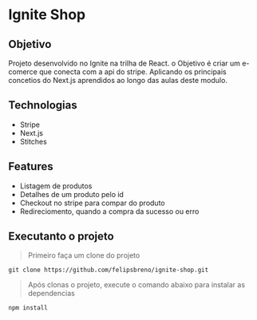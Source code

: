 # Ignite Shop

## Objetivo

Projeto desenvolvido no Ignite na trilha de React. o Objetivo é criar um e-comerce que conecta com a api do stripe. Aplicando os principais concetios do Next.js aprendidos ao longo das aulas deste modulo.

## Technologias

- Stripe
- Next.js
- Stitches

## Features

- Listagem de produtos
- Detalhes de um produto pelo id
- Checkout no stripe para compar do produto
- Redireciomento, quando a compra da sucesso ou erro

## Executanto o projeto

> Primeiro faça um clone do projeto

```shell
git clone https://github.com/felipsbreno/ignite-shop.git
```

> Após clonas o projeto, execute o comando abaixo para instalar as dependencias

```shell
npm install
```
